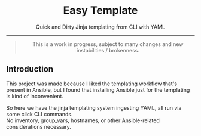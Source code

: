 <!--suppress ALL -->
<h1 align="center">Easy Template</h1>
<p align="center">
Quick and Dirty Jinja templating from CLI with YAML
</p>

---

> <p align="center">
>  This is a work in progress, subject to many changes and new instabilities / brokenness.
> </p>

## Introduction
This project was made because I liked the templating workflow that's present in Ansible,
but I found that installing Ansible just for the templating is kind of inconvenient.

So here we have the jinja templating system ingesting YAML, all run via some click CLI commands.  
No inventory, group_vars, hostnames, or other Ansible-related considerations necessary.


